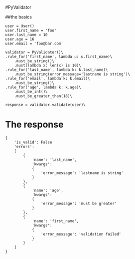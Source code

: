 #PyValidator

##the basics

    user = User()
    user.first_name = 'foo'
    user.last_name = 10
    user.age = 16
    user.email = 'foo@bar.com'

    validator = PyValidator()\
    .rule_for('first_name', lambda u: u.first_name)\
        .must_be_string()\
        .must(lambda x: len(x) is 10)\
    .rule_for('last_name', lambda k: k.last_name)\
        .must_be_string(error_message='lastname is string')\
    .rule_for('email', lambda k: k.email)\
        .must_be_string()\
    .rule_for('age', lambda k: k.age)\
        .must_be_int()\
        .must_be_greater_than(18)\

    response = validator.validate(user)\

# The response
    {
        'is_valid': False
        'errors':
        [
            {
                'name': 'last_name',
                'kwargs':
                {
                    'error_message': 'lastname is string'
                }
            },
            {
                'name': 'age',
                'kwargs':
                {
                    'error_message': 'must be greater'
                }
            },
            {
                'name': 'first_name',
                'kwargs':
                {
                    'error_message': 'validation failed'
                }
            }
        ]
    }
